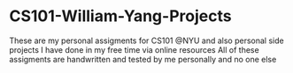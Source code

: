 # CS101-William-Yang-Projects

These are my personal assigments for CS101 @NYU and also personal side projects I have done in my free time via online resources
All of these assigments are handwritten and tested by me personally and no one else
